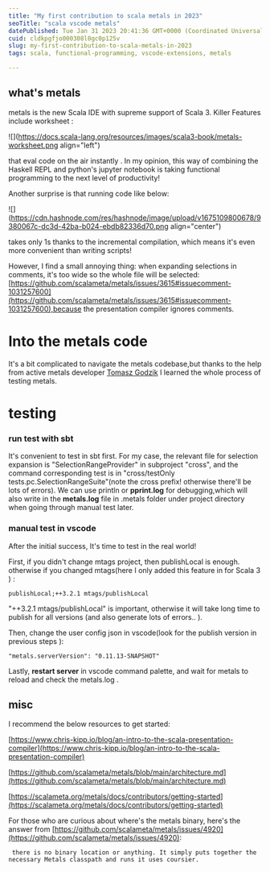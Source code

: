 ```yaml
---
title: "My first contribution to scala metals in 2023"
seoTitle: "scala vscode metals"
datePublished: Tue Jan 31 2023 20:41:36 GMT+0000 (Coordinated Universal Time)
cuid: cldkpgfjo000308l0gc0p125v
slug: my-first-contribution-to-scala-metals-in-2023
tags: scala, functional-programming, vscode-extensions, metals

---
```


## what's metals

metals is the new Scala IDE with supreme support of Scala 3. Killer Features include worksheet :

![](https://docs.scala-lang.org/resources/images/scala3-book/metals-worksheet.png align="left")

that eval code on the air instantly . In my opinion, this way of combining the Haskell REPL and python's jupyter notebook is taking functional programming to the next level of productivity!

Another surprise is that running code like below:

![](https://cdn.hashnode.com/res/hashnode/image/upload/v1675109800678/9380067c-dc3d-42ba-b024-ebdb82336d70.png align="center")

takes only 1s thanks to the incremental compilation, which means it's even more convenient than writing scripts!

However, I find a small annoying thing: when expanding selections in comments, it's too wide so the whole file will be selected:[https://github.com/scalameta/metals/issues/3615#issuecomment-1031257600](https://github.com/scalameta/metals/issues/3615#issuecomment-1031257600),because the presentation compiler ignores comments.

# Into the metals code

It's a bit complicated to navigate the metals codebase,but thanks to the help from active metals developer [Tomasz Godzik](https://github.com/tgodzik) I learned the whole process of testing metals.

# testing

### run test with sbt

It's convenient to test in sbt first. For my case, the relevant file for selection expansion is "SelectionRangeProvider" in subproject "cross", and the command corresponding test is in "cross/testOnly tests.pc.SelectionRangeSuite"(note the cross prefix! otherwise there'll be lots of errors). We can use println or **pprint.log** for debugging,which will also write in the **metals.log** file in .metals folder under project directory when going through manual test later.

### manual test in vscode

After the initial success, It's time to test in the real world!

First, if you didn't change mtags project, then publishLocal is enough. otherwise if you changed mtags(here I only added this feature in for Scala 3 ) :

```plaintext
publishLocal;++3.2.1 mtags/publishLocal
```

"++3.2.1 mtags/publishLocal" is important, otherwise it will take long time to publish for all versions (and also generate lots of errors.. ).

Then, change the user config json in vscode(look for the publish version in previous steps ):

```plaintext
"metals.serverVersion": "0.11.13-SNAPSHOT"
```

Lastly, **restart server** in vscode command palette, and wait for metals to reload and check the metals.log .

## misc

I recommend the below resources to get started:

[https://www.chris-kipp.io/blog/an-intro-to-the-scala-presentation-compiler](https://www.chris-kipp.io/blog/an-intro-to-the-scala-presentation-compiler)

[https://github.com/scalameta/metals/blob/main/architecture.md](https://github.com/scalameta/metals/blob/main/architecture.md)

[https://scalameta.org/metals/docs/contributors/getting-started](https://scalameta.org/metals/docs/contributors/getting-started)

For those who are curious about where's the metals binary, here's the answer from [https://github.com/scalameta/metals/issues/4920](https://github.com/scalameta/metals/issues/4920):

```plaintext
 there is no binary location or anything. It simply puts together the necessary Metals classpath and runs it uses coursier.
```